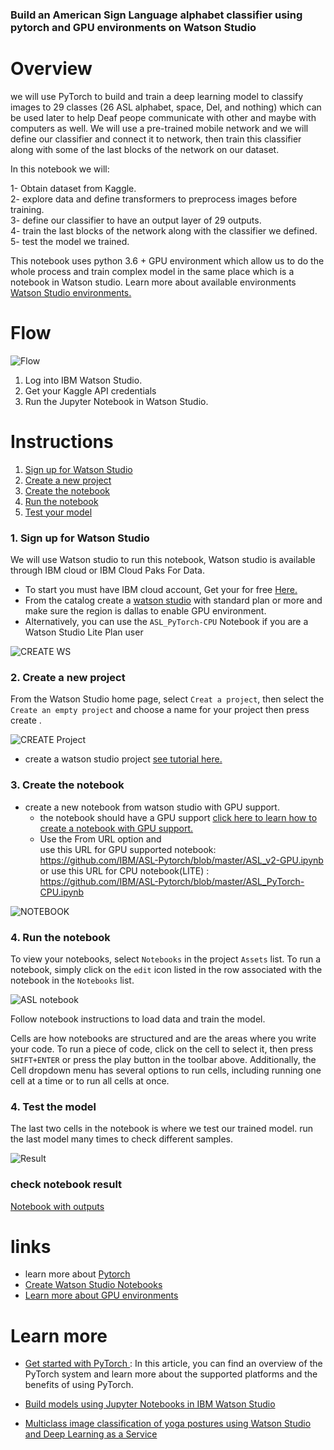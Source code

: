 ### Build an American Sign Language alphabet classifier using pytorch and GPU environments on Watson Studio


# Overview

we will use PyTorch to build and train a deep learning model to classify images to 29 classes (26 ASL alphabet, space, Del, and nothing) which can be used later to help Deaf peope communicate with other and maybe with computers as well. We will use a pre-trained mobile network and we will define our classifier and connect it to network, then train this classifier along with some of the last blocks of the network on our dataset.

In this notebook we will:

1- Obtain dataset from Kaggle.  
2- explore data and define transformers to preprocess images before training.  
3- define our classifier to have an output layer of 29 outputs.  
4- train the last blocks of the network along with the classifier we defined.  
5- test the model we trained.  

This notebook uses python 3.6 + GPU environment which allow us to do the whole process and train complex model in the same place which is a notebook in Watson studio.
Learn more about available environments <a href="https://dataplatform.cloud.ibm.com/docs/content/wsj/analyze-data/gpu-environments.html"> Watson Studio environments.</a>




# Flow

    

![Flow](https://raw.githubusercontent.com/IBM/ASL-Pytorch/master/images/diagram.png)

1. Log into IBM Watson Studio.
2. Get your Kaggle API credentials
3. Run the Jupyter Notebook in Watson Studio.

# Instructions


1. [Sign up for Watson Studio](#1-sign-up-for-watson-studio)
2. [Create a new project](#2-create-a-new-project)
3. [Create the notebook](#3-create-the-notebook)
4. [Run the notebook](#4-run-the-notebook)
5. [Test your model](#5-Test-the-model)

### 1. Sign up for Watson Studio

We will use Watson studio to run this notebook, Watson studio is available through IBM cloud or IBM Cloud Paks For Data.

* To start you must have IBM cloud account, Get your for free <a href="https://cloud.ibm.com/registration">Here.</a>   
* From the catalog create a <a href="https://cloud.ibm.com/catalog/services/watson-studio">watson studio</a> with standard plan or more and make sure the region is dallas to enable GPU environment.  
* Alternatively, you can use the ```ASL_PyTorch-CPU``` Notebook if you are a Watson Studio Lite Plan user

![CREATE WS](https://raw.githubusercontent.com/IBM/ASL-Pytorch/master/images/create.gif)  

### 2. Create a new project


From the Watson Studio home page, select `Creat a project`, then select the `Create an empty project` and choose a name for your project then press create .

![CREATE Project](https://raw.githubusercontent.com/IBM/ASL-Pytorch/master/images/project.gif)  

* create a watson studio project <a href="https://www.youtube.com/watch?v=-CUi8GezG1I">see tutorial here.</a>  

### 3. Create the notebook 

* create a new notebook from watson studio with GPU support.    
    * the notebook should have a GPU support <a href="https://www.youtube.com/watch?v=RNIWtpnNBoo">click here to learn how to create a notebook with GPU support.</a>
    * Use the From URL option and    
    use this URL for GPU supported notebook: https://github.com/IBM/ASL-Pytorch/blob/master/ASL_v2-GPU.ipynb \
    or use this URL for CPU notebook(LITE) : https://github.com/IBM/ASL-Pytorch/blob/master/ASL_PyTorch-CPU.ipynb

![NOTEBOOK](https://raw.githubusercontent.com/IBM/ASL-Pytorch/master/images/notebook.gif)

### 4. Run the notebook 

To view your notebooks, select `Notebooks` in the project `Assets` list. To run a notebook, simply click on the `edit` icon listed in the row associated with the notebook in the `Notebooks` list.

![ASL notebook](https://github.com/IBM/ASL-Pytorch/blob/master/images/note.png)

Follow notebook instructions to load data and train the model.  

Cells are how notebooks are structured and are the areas where you write your code. To run a piece of code, click on the cell to select it, then press `SHIFT+ENTER` or press the play button in the toolbar above. Additionally, the Cell dropdown menu has several options to run cells, including running one cell at a time or to run all cells at once.

### 4. Test the model

The last two cells in the notebook is where we test our trained model.
run the last model many times to check different samples.

![Result](https://github.com/IBM/ASL-Pytorch/blob/master/images/result.png)


### check notebook result 

[Notebook with outputs](https://github.com/IBM/ASL-Pytorch/blob/master/ASL_v2.ipynb)  

# links

* learn more about [Pytorch](https://pytorch.org/)  
* [Create Watson Studio Notebooks](https://dataplatform.cloud.ibm.com/docs/content/wsj/analyze-data/creating-notebooks.html)
* [Learn more about GPU environments](https://dataplatform.cloud.ibm.com/docs/content/wsj/analyze-data/gpu-environments.html)

# Learn more

* [Get started with PyTorch ](https://developer.ibm.com/articles/cc-get-started-pytorch/): In this article, you can find an overview of the PyTorch system and learn more about the supported platforms and the benefits of using PyTorch.

* [Build models using Jupyter Notebooks in IBM Watson Studio](https://developer.ibm.com/technologies/artificial-intelligence/tutorials/watson-studio-using-jupyter-notebook/)
  
* [Multiclass image classification of yoga postures using Watson Studio and Deep Learning as a Service](https://developer.ibm.com/tutorials/image-preprocessing-for-computer-vision-usecases/)
 




